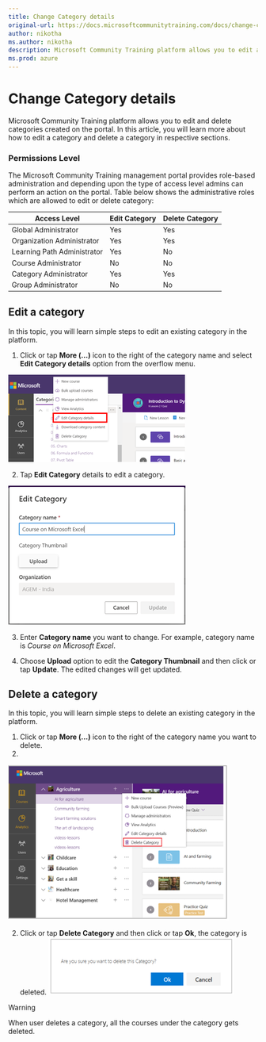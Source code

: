 ```yaml
---
title: Change Category details
original-url: https://docs.microsoftcommunitytraining.com/docs/change-category-details
author: nikotha
ms.author: nikotha
description: Microsoft Community Training platform allows you to edit and delete categories created on the portal.
ms.prod: azure
---
```


# Change Category details

Microsoft Community Training platform allows you to edit and delete categories created on the portal.
In this article, you will learn more about how to edit a category and delete a category in respective sections.
### Permissions Level
The Microsoft Community Training management portal provides role-based administration and depending upon the type of access level admins can perform an action on the portal. Table below shows the administrative roles which are allowed to edit or delete category:

| Access Level  | Edit Category | Delete Category |
| --- | --- | --- |
| Global Administrator | Yes | Yes |
| Organization Administrator | Yes | Yes |
| Learning Path Administrator | Yes | No |
| Course Administrator | No | No |
| Category Administrator | Yes | Yes |
| Group Administrator | No | No |

## Edit a category
In this topic, you will learn simple steps to edit an existing category in the platform.

1. Click or tap **More (...)** icon to the right of the category name and select **Edit Category details** option from the overflow menu.

![Edit Category details fro More](../../../media/image%28386%29.png)

2.	Tap **Edit Category** details to edit a category.

![Edit Category](../../../media/image%28387%29.png)

3.	Enter **Category name** you want to change. For example, category name is *Course on Microsoft Excel*.

4.	Choose **Upload** option to edit the **Category Thumbnail**  and then click or tap **Update**. The edited changes will get updated.

## Delete a category
In this topic, you will learn simple steps to delete an existing category in the platform.
1. Click or tap **More (...)** icon to the right of the category name you want to delete.
1. 
![Delete Category drop-down](../../../media/Delete%20Category%20drop-down.png)

2.	Click or tap **Delete Category** and then click or tap **Ok**, the category is deleted.
![Delete Category pop up\(1\)](../../../media/Delete%20Category%20pop%20up%281%29.png)

> [!WARNING]
> When user deletes a category, all the courses under the category gets deleted.
